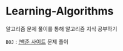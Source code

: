# Learning-Algorithms
알고리즘 문제 풀이를 통해 알고리즘 지식 공부하기

`BOJ` : [!백준 사이트](https://www.acmicpc.net/) 문제 풀이 


